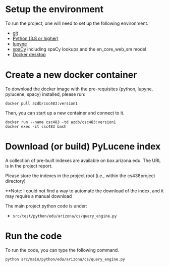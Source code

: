 # Setup the environment

To run the project, one will need to set up the following environment.
 
* [git](https://git-scm.com/downloads/)
* [Python (3.8 or higher)](https://www.python.org/)
* [lupyne](https://pypi.org/project/lupyne/)
* [spaCy](https://spacy.io/) including spaCy lookups and the en_core_web_sm model
* [Docker desktop](https://www.docker.com/products/docker-desktop)

# Create a new docker container

To download the docker image with the pre-requisites (python, lupyne, pylucene, spacy) installed, please run:
   ```
   docker pull azdb/csc483:version1 
   ```

Then, you can start up a new container and connect to it.
   ```
   docker run --name csc483 -td azdb/csc483:version1
   docker exec -it csc483 bash
   ```

# Download (or build) PyLucene index

A collection of pre-built indexes are available on box.arizona.edu. The URL is in the project report.

Please store the indexes in the project root (i.e., within the cs438project directory)

**Note: I could not find a way to automate the download of the index, and it may require a manual download

The main project python code is under:
- `src/test/python/edu/arizona/cs/query_engine.py`
 

# Run the code

To run the code, you can type the following command.

   ```
   python src/main/python/edu/arizona/cs/query_engine.py
   ```


